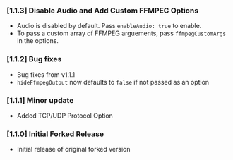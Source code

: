 ### [1.1.3] Disable Audio and Add Custom FFMPEG Options

* Audio is disabled by default. Pass `enableAudio: true` to enable.
* To pass a custom array of FFMPEG arguements, pass `ffmpegCustomArgs` in the options.

### [1.1.2] Bug fixes

* Bug fixes from v1.1.1
* `hideFfmpegOutput` now defaults to `false` if not passed as an option

### [1.1.1] Minor update

* Added TCP/UDP Protocol Option

### [1.1.0] Initial Forked Release

* Initial release of original forked version
